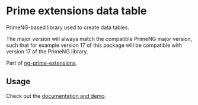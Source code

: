 # Prime extensions data table

PrimeNG-based library used to create data tables.

The major version will always match the compatible PrimeNG major version, such that for example version 17 of this package will be compatible with version 17 of the PrimeNG library.

Part of [ng-prime-extensions](https://github.com/daniel1919-00/ng-prime-extensions).

## Usage

Check out the [documentation and demo](https://daniel1919-00.github.io/ng-prime-extensions/px-table).
